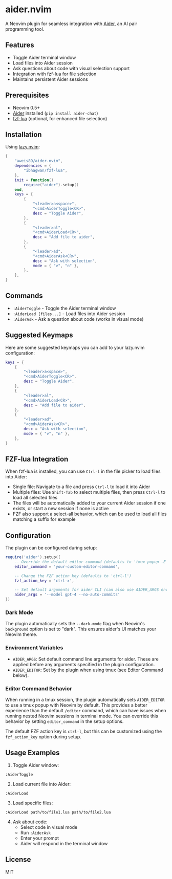 # aider.nvim

A Neovim plugin for seamless integration with [Aider](https://github.com/paul-gauthier/aider), an AI pair programming tool.

## Features

- Toggle Aider terminal window
- Load files into Aider session
- Ask questions about code with visual selection support
- Integration with fzf-lua for file selection
- Maintains persistent Aider sessions

## Prerequisites

- Neovim 0.5+
- [Aider](https://github.com/paul-gauthier/aider) installed (`pip install aider-chat`)
- [fzf-lua](https://github.com/ibhagwan/fzf-lua) (optional, for enhanced file selection)

## Installation

Using [lazy.nvim](https://github.com/folke/lazy.nvim):

```lua
{
    "aweis89/aider.nvim",
    dependencies = {
        "ibhagwan/fzf-lua",
    },
    init = function()
        require("aider").setup()
    end,
    keys = {
        {
            "<leader>a<space>",
            "<cmd>AiderToggle<CR>",
            desc = "Toggle Aider",
        },
        {
            "<leader>al",
            "<cmd>AiderLoad<CR>",
            desc = "Add file to aider",
        },
        {
            "<leader>ad",
            "<cmd>AiderAsk<CR>",
            desc = "Ask with selection",
            mode = { "v", "n" },
        },
    },
}
```

## Commands

- `:AiderToggle` - Toggle the Aider terminal window
- `:AiderLoad [files...]` - Load files into Aider session
- `:AiderAsk` - Ask a question about code (works in visual mode)

## Suggested Keymaps

Here are some suggested keymaps you can add to your lazy.nvim configuration:

```lua
keys = {
    {
        "<leader>a<space>",
        "<cmd>AiderToggle<CR>",
        desc = "Toggle Aider",
    },
    {
        "<leader>al",
        "<cmd>AiderLoad<CR>",
        desc = "Add file to aider",
    },
    {
        "<leader>ad",
        "<cmd>AiderAsk<CR>",
        desc = "Ask with selection",
        mode = { "v", "n" },
    },
}
```

## FZF-lua Integration

When fzf-lua is installed, you can use `Ctrl-l` in the file picker to load files into Aider:

- Single file: Navigate to a file and press `Ctrl-l` to load it into Aider
- Multiple files: Use `Shift-Tab` to select multiple files, then press `Ctrl-l` to load all selected files
- The files will be automatically added to your current Aider session if one exists, or start a new session if none is active
- FZF also support a select-all behavior, which can be used to load all files matching a suffix for example

## Configuration

The plugin can be configured during setup:

```lua
require('aider').setup({
    -- Override the default editor command (defaults to 'tmux popup -E nvim' in tmux)
    editor_command = 'your-custom-editor-command',

    -- Change the FZF action key (defaults to 'ctrl-l')
    fzf_action_key = 'ctrl-x',

    -- Set default arguments for aider CLI (can also use AIDER_ARGS env var)
    aider_args = '--model gpt-4 --no-auto-commits'
})
```

### Dark Mode

The plugin automatically sets the `--dark-mode` flag when Neovim's `background` option is set to "dark". This ensures aider's UI matches your Neovim theme.

### Environment Variables

- `AIDER_ARGS`: Set default command line arguments for aider. These are applied before any arguments specified in the plugin configuration.
- `AIDER_EDITOR`: Set by the plugin when using tmux (see Editor Command below).

### Editor Command Behavior

When running in a tmux session, the plugin automatically sets `AIDER_EDITOR` to use a tmux popup with Neovim by default. This provides a better experience than the default `/editor` command, which can have issues when running nested Neovim sessions in terminal mode. You can override this behavior by setting `editor_command` in the setup options.

The default FZF action key is `ctrl-l`, but this can be customized using the `fzf_action_key` option during setup.

## Usage Examples

1. Toggle Aider window:

```vim
:AiderToggle
```

2. Load current file into Aider:

```vim
:AiderLoad
```

3. Load specific files:

```vim
:AiderLoad path/to/file1.lua path/to/file2.lua
```

4. Ask about code:
   - Select code in visual mode
   - Run `:AiderAsk`
   - Enter your prompt
   - Aider will respond in the terminal window

## License

MIT
